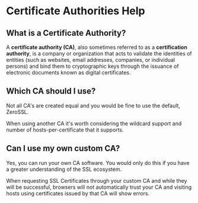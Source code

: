 # Certificate Authorities Help

## What is a Certificate Authority?

A **certificate authority (CA)**, also sometimes referred to as a
**certification authority**, is a company or organization that acts to validate
the identities of entities (such as websites, email addresses, companies, or
individual persons) and bind them to cryptographic keys through the issuance of
electronic documents known as digital certificates.

## Which CA should I use?

Not all CA's are created equal and you would be fine to use the default,
ZeroSSL.

When using another CA it's worth considering the wildcard support and number of
hosts-per-certificate that it supports.

## Can I use my own custom CA?

Yes, you can run your own CA software. You would only do this if you have a
greater understanding of the SSL ecosystem.

When requesting SSL Certificates through your custom CA and while they will be
successful, browsers will not automatically trust your CA and visiting hosts
using certificates issued by that CA will show errors.
